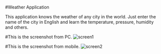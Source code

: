 #Weather Application

This application knows the weather of any city in the world.
Just enter the name of the city in English and learn the temperature, pressure, humidity and others.

#This is the screenshot from PC.
![screen1](https://i.imgur.com/hiAupSu.png)

#This is the screenshot from mobile.
![screen2](https://i.imgur.com/wncpdeE.jpg)
